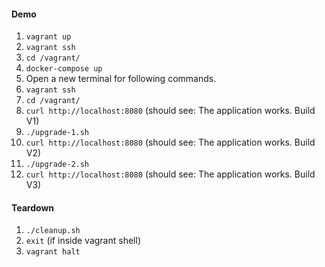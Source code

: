 #### Demo
1. `vagrant up`
2. `vagrant ssh`
3. `cd /vagrant/`
4. `docker-compose up`
5. Open a new terminal for following commands.
6. `vagrant ssh`
6. `cd /vagrant/`
7. `curl http://localhost:8080` (should see: The application works. Build V1)
8. `./upgrade-1.sh`
9. `curl http://localhost:8080` (should see: The application works. Build V2)
10. `./upgrade-2.sh`
11. `curl http://localhost:8080` (should see: The application works. Build V3)

#### Teardown
1. `./cleanup.sh`
2. `exit` (if inside vagrant shell)
3. `vagrant halt` 